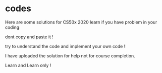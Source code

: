 # codes

Here are some solutions for CS50x 2020
learn if you have problem in your coding 

dont copy and paste it !

try to understand the code and implement your own code !

I have uploaded the solution for help not for course completion.

Learn and Learn only !
